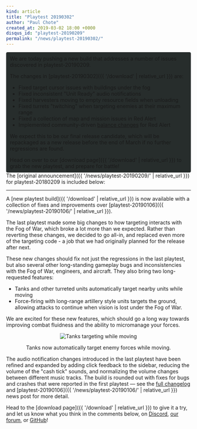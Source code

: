 ```yaml
---
kind: article
title: "Playtest 20190302"
author: "Paul Chote"
created_at: 2019-03-02 18:00 +0000
disqus_id: "playtest-20190209"
permalink: "/news/playtest-20190302/"
---
```


<div style="border-radius: 4px; background-color: #272d2c; padding: 5px">
<div style="margin: -10px 5px" markdown="1">

We are today pushing a new build that addresses a number of issues discovered in playtest-20190209.

The changes in [playtest-20190302]({{ '/download' | relative_url }}) are:

* Fixed target cursor issues with buildings under the fog
* Fixed inconsistent "Unit Ready" audio notifications
* Fixed harvesters moving to empty resource fields when unloading
* Fixed turrets "twitching" when targeting enemies at their maximum range
* Fixed a collection of map and mission issues in Red Alert
* Implemented community-driven <a href="https://github.com/OpenRA/OpenRA/wiki/Changelog/263d8e2b66e6292dfd798cbe369a7cc5befe4c1d#ra-balance-changes-20190302">balance changes</a> for Red Alert

We expect this to be our final release candidate, which will be repackaged as a new release before the end of March if no further regressions are found.

Head on over to our [download page]({{ '/download' | relative_url }}) to grab the new playtest, and prepare for battle!

</div>
</div>
The [original announcement]({{ '/news/playtest-20190209/' | relative_url }}) for playtest-20180209 is included below:

<hr />
A [new playtest build]({{ '/download' | relative_url }}) is now available with a collection of fixes and improvements over [playtest-20190106]({{ '/news/playtest-20190106/' | relative_url }}).

The last playtest made some big changes to how targeting interacts with the Fog of War, which broke a lot more than we expected. Rather than reverting these changes, we decided to go all-in, and replaced even more of the targeting code - a job that we had originally planned for the release after next.

These new changes should fix not just the regressions in the last playtest, but also several other long-standing gameplay bugs and inconsistencies with the Fog of War, engineers, and aircraft. They also bring two long-requested features:

* Tanks and other turreted units automatically target nearby units while moving
* Force-firing with long-range artillery style units targets the ground, allowing attacks to continue when vision is lost under the Fog of War.

We are excited for these new features, which should go a long way towards improving combat fluidness and the ability to micromanage your forces.

<div style="text-align:center" markdown="1">
<img src="{{ '/images/news/20190209-opportunityfire.gif' | relative_url }}" alt="Tanks targeting while moving">

Tanks now automatically target enemy forces while moving.
</div>

The audio notification changes introduced in the last playtest have been refined and expanded by adding click feedback to the sidebar, reducing the volume of the "cash tick" sounds, and normalizing the volume changes between different music tracks. The build is rounded out with fixes for bugs and crashes that were reported in the first playtest &mdash; see the [full changelog](https://github.com/OpenRA/OpenRA/wiki/Changelog/7b4a50814a012c161e68378f7af533e6c2dfd5f7) and [playtest-20190106]({{ '/news/playtest-20190106/' | relative_url }}) news post for more detail.

Head to the [download page]({{ '/download' | relative_url }}) to give it a try, and let us know what you think in the comments below, on [Discord](https://discord.openra.net), [our forum](https://forum.openra.net/), or [GitHub](https://github.com/OpenRA/OpenRA/issues)!
